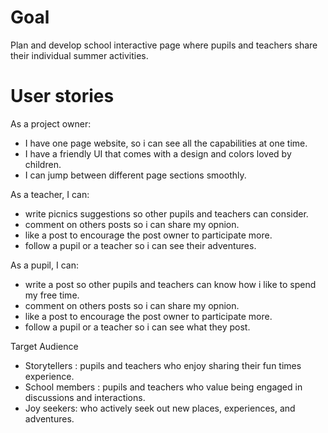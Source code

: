 # Goal
Plan and develop school interactive page where pupils and teachers share their individual summer activities. 

# User stories
As a project owner:
- I have one page website, so i can see all the capabilities at one time.
- I have a friendly UI that comes with a design and colors loved by children.
- I can jump between different page sections smoothly.

As a teacher, I can:
- write picnics suggestions so other pupils and teachers can consider.
- comment on others posts so i can share my opnion.
- like a post to encourage the post owner to participate more.
- follow a pupil or a teacher so i can see their adventures. 

As a pupil, I can:
- write a post so other pupils and teachers can know how i like to spend my
 free time.
- comment on others posts so i can share my opnion.
- like a post to encourage the post owner to participate more.
- follow a pupil or a teacher so i can see what they post. 

Target Audience
- Storytellers : pupils and teachers who enjoy sharing their fun times experience.
- School members : pupils and teachers who  value being engaged in discussions and interactions.
- Joy seekers: who actively seek out new places, experiences, and adventures.
